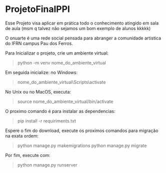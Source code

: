 # ProjetoFinalPPI
Esse Projeto visa aplicar em prática todo o conhecimento atingido em sala de aula (msm q talvez não sejamos um bom exemplo de alunos kkkkk)

O onuarte é uma rede social pensada para abranger a comunidade artistica do IFRN campus Pau dos Ferros.

Para Inicializar o projeto, crie um ambiente virtual:
>python -m venv nome_do_ambiente_virtual

Em seguida inicialize:
no Windows:
>nome_do_ambiente_virtual\Scripts\activate

No Unix ou no MacOS, executa:
>source nome_do_ambiente_virtual/bin/activate

O proximo comando é para instalar as dependencias:
>pip install -r requiriments.txt

Espere o fim do download, execute os proximos comandos para migração na exata ordem:
>python manage.py makemigrations
>python manage.py migrate

Por fim, execute com:
>python manage.py runserver
